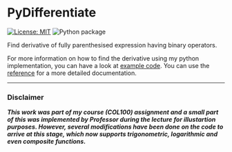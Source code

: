 # PyDifferentiate

[![License: MIT](https://img.shields.io/badge/License-MIT-blue.svg)](LICENSE)
![Python package](https://github.com/subhalingamd/py-differentiate/workflows/Python%20package/badge.svg)


Find derivative of fully parenthesised expression having binary operators.

For more information on how to find the derivative using my python implementation, you can have a look at [example code](example.py). You can use the [reference](Reference.pdf) for a more detailed documentation.

---
### Disclaimer
***This work was part of my course (COL100) assignment and a small part of this was implemented by Professor during the lecture for illustartion purposes. However, several modifications have been done on the code to arrive at this stage, which now supports trigonometric, logarithmic and even composite functions.***
